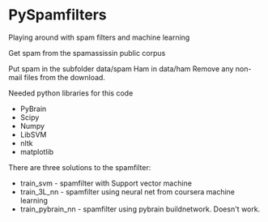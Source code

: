 PySpamfilters
=============

Playing around with spam filters and machine learning

Get spam from the spamassissin public corpus

Put spam in the subfolder data/spam
Ham in data/ham
Remove any non-mail files from the download.

Needed python libraries for this code
* PyBrain
* Scipy
* Numpy
* LibSVM
* nltk
* matplotlib

There are three solutions to the spamfilter:
* train_svm - spamfilter with Support vector machine
* train_3L_nn - spamfilter using neural net from coursera machine learning
* train_pybrain_nn - spamfilter using pybrain buildnetwork. Doesn't work.